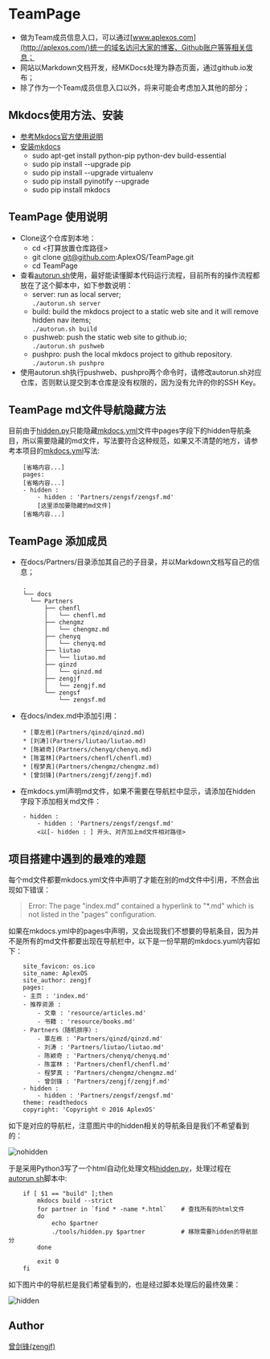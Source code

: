 # TeamPage

  * 做为Team成员信息入口，可以通过[www.aplexos.com](http://aplexos.com/)统一的域名访问大家的博客、Github账户等等相关信息；
  * 网站以Markdown文档开发，经MKDocs处理为静态页面，通过github.io发布；
  * 除了作为一个Team成员信息入口以外，将来可能会考虑加入其他的部分；

## Mkdocs使用方法、安装

  * [参考Mkdocs官方使用说明](http://www.mkdocs.org/)
  * [安装mkdocs](http://www.mkdocs.org/#installation)
    * sudo apt-get install python-pip python-dev build-essential 
    * sudo pip install --upgrade pip 
    * sudo pip install --upgrade virtualenv 
    * sudo pip install pyinotify --upgrade
    * sudo pip install mkdocs

## TeamPage 使用说明
  * Clone这个仓库到本地：
    * cd <打算放置仓库路径>
    * git clone git@github.com:AplexOS/TeamPage.git
    * cd TeamPage
  * 查看[autorun.sh](autorun.sh)使用，最好能读懂脚本代码运行流程，目前所有的操作流程都放在了这个脚本中，如下参数说明：
    * server: run as local server;  
      `./autorun.sh server`
    * build: build the mkdocs project to a static web site and it will remove hidden nav items;  
      `./autorun.sh build`
    * pushweb: push the static web site to github.io;  
      `./autorun.sh pushweb`
    * pushpro: push the local mkdocs project to github repository.  
      `./autorun.sh pushpro`
  * 使用autorun.sh执行pushweb、pushpro两个命令时，请修改autorun.sh对应仓库，否则默认提交到本仓库是没有权限的，因为没有允许的你的SSH Key。

## TeamPage md文件导航隐藏方法

目前由于[hidden.py](tools/hidden.py)只能隐藏[mkdocs.yml](mkdocs.yml)文件中pages字段下的hidden导航条目，所以需要隐藏的md文件，写法要符合这种规范，如果又不清楚的地方，请参考本项目的[mkdocs.yml](mkdocs.yml)写法:

```
    [省略内容...]
    pages:
    [省略内容...]
    - hidden :
        - hidden : 'Partners/zengsf/zengsf.md' 
        [这里添加要隐藏的md文件]
    [省略内容...]
```

## TeamPage 添加成员
  * 在docs/Partners/目录添加其自己的子目录，并以Markdown文档写自己的信息；

```
    .
    └── docs
      └── Partners
          ├── chenfl
          │   └── chenfl.md
          ├── chengmz
          │   └── chengmz.md
          ├── chenyq
          │   └── chenyq.md
          ├── liutao
          │   └── liutao.md
          ├── qinzd
          │   └── qinzd.md
          ├── zengjf
          │   └── zengjf.md
          └── zengsf
              └── zengsf.md
```

  * 在docs/index.md中添加引用：

```
    * [覃左栋](Partners/qinzd/qinzd.md)
    * [刘涛](Partners/liutao/liutao.md)
    * [陈颖奇](Partners/chenyq/chenyq.md)
    * [陈富林](Partners/chenfl/chenfl.md)
    * [程梦真](Partners/chengmz/chengmz.md)
    * [曾剑锋](Partners/zengjf/zengjf.md)
```

  * 在mkdocs.yml声明md文件，如果不需要在导航栏中显示，请添加在hidden字段下添加相关md文件：

```
    - hidden :
        - hidden : 'Partners/zengsf/zengsf.md' 
        <以[- hidden : ] 开头、对齐加上md文件相对路径>
```

## 项目搭建中遇到的最难的难题

每个md文件都要mkdocs.yml文件中声明了才能在别的md文件中引用，不然会出现如下错误：

> Error: The page "index.md" contained a hyperlink to "*.md" which is not listed in the "pages" configuration.

如果在mkdocs.yml中的pages中声明，又会出现我们不想要的导航条目，因为并不是所有的md文件都要出现在导航栏中，以下是一份早期的mkdocs.yuml内容如下：

```
    site_favicon: os.ico
    site_name: AplexOS
    site_author: zengjf
    pages:
    - 主页 : 'index.md'
    - 推荐资源 :
        - 文章 : 'resource/articles.md'
        - 书籍 : 'resource/books.md'
    - Partners（随机排序）:
        - 覃左栋 : 'Partners/qinzd/qinzd.md'
        - 刘涛 : 'Partners/liutao/liutao.md'
        - 陈颖奇 : 'Partners/chenyq/chenyq.md'
        - 陈富林 : 'Partners/chenfl/chenfl.md'
        - 程梦真 : 'Partners/chengmz/chengmz.md'
        - 曾剑锋 : 'Partners/zengjf/zengjf.md'
    - hidden :
        - hidden : 'Partners/zengsf/zengsf.md' 
    theme: readthedocs
    copyright: 'Copyright © 2016 AplexOS'
```

如下是对应的导航栏，注意图片中的hidden相关的导航条目是我们不希望看到的：

![nohidden](images/navnohidden.png)

于是采用Python3写了一个html自动化处理文档[hidden.py](tools/hidden.py)，处理过程在[autorun.sh](autorun.sh)脚本中:

```shell
    if [ $1 == "build" ];then
        mkdocs build --strict
        for partner in `find * -name *.html`    # 查找所有的html文件
        do
            echo $partner
            ./tools/hidden.py $partner          # 移除需要hidden的导航部分
        done

        exit 0
    fi
```

如下图片中的导航栏是我们希望看到的，也是经过脚本处理后的最终效果：

![hidden](images/navhidden.png)

## Author

[曾剑锋(zengjf)](http://www.cnblogs.com/zengjfgit/)
